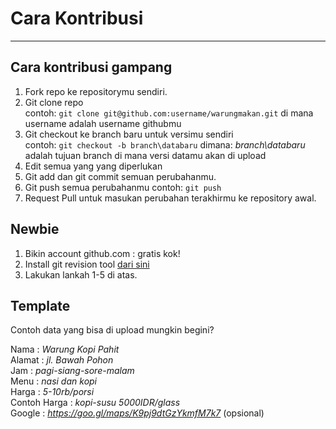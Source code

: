 # Cara Kontribusi

---  

## Cara kontribusi gampang

1. Fork repo ke repositorymu sendiri.
2. Git clone repo  
contoh: `git clone git@github.com:username/warungmakan.git`
di mana username adalah username githubmu
3. Git checkout ke branch baru untuk versimu sendiri  
contoh: `git checkout -b branch\databaru`
dimana: _branch\databaru_ adalah tujuan branch di mana versi datamu akan di upload
4. Edit semua yang yang diperlukan
5. Git add dan git commit semuan perubahanmu.
6. Git push semua perubahanmu
contoh: `git push`  
7. Request Pull untuk masukan perubahan terakhirmu ke repository awal.

## Newbie

1. Bikin account github.com : gratis kok!
2. Install git revision tool [dari sini](https://git-scm.com/book/en/v2/Getting-Started-Installing-Git)
3. Lakukan  lankah 1-5 di atas.

## Template

Contoh data yang bisa di upload mungkin begini?

Nama    : _Warung Kopi Pahit_  
Alamat  : _jl. Bawah Pohon_  
Jam     : _pagi-siang-sore-malam_  
Menu    : _nasi dan kopi_  
Harga   : _5-10rb/porsi_  
Contoh Harga : _kopi-susu 5000IDR/glass_  
Google  : _<https://goo.gl/maps/K9pj9dtGzYkmfM7k7>_  (opsional)
